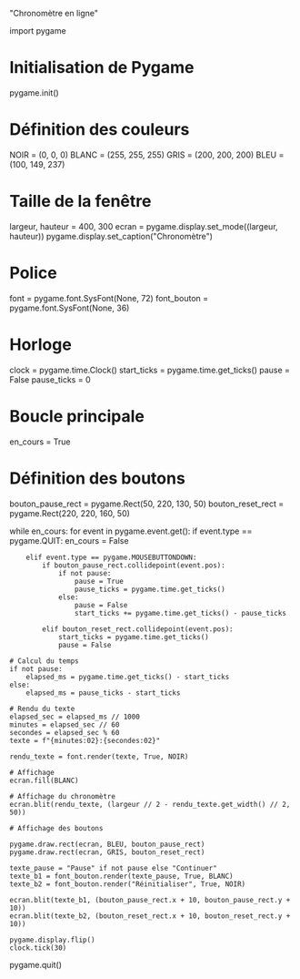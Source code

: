 "Chronomètre en ligne"

import pygame

# Initialisation de Pygame
pygame.init()

# Définition des couleurs
NOIR = (0, 0, 0)
BLANC = (255, 255, 255)
GRIS = (200, 200, 200)
BLEU = (100, 149, 237)

# Taille de la fenêtre
largeur, hauteur = 400, 300
ecran = pygame.display.set_mode((largeur, hauteur))
pygame.display.set_caption("Chronomètre")

# Police
font = pygame.font.SysFont(None, 72)
font_bouton = pygame.font.SysFont(None, 36)

# Horloge
clock = pygame.time.Clock()
start_ticks = pygame.time.get_ticks()
pause = False
pause_ticks = 0

# Boucle principale
en_cours = True

# Définition des boutons
bouton_pause_rect = pygame.Rect(50, 220, 130, 50)
bouton_reset_rect = pygame.Rect(220, 220, 160, 50)


while en_cours:
    for event in pygame.event.get():
        if event.type == pygame.QUIT:
            en_cours = False

        elif event.type == pygame.MOUSEBUTTONDOWN:
            if bouton_pause_rect.collidepoint(event.pos):
                if not pause:
                    pause = True
                    pause_ticks = pygame.time.get_ticks()
                else:
                    pause = False
                    start_ticks += pygame.time.get_ticks() - pause_ticks

            elif bouton_reset_rect.collidepoint(event.pos):
                start_ticks = pygame.time.get_ticks()
                pause = False

    # Calcul du temps
    if not pause:
        elapsed_ms = pygame.time.get_ticks() - start_ticks
    else:
        elapsed_ms = pause_ticks - start_ticks

    # Rendu du texte
    elapsed_sec = elapsed_ms // 1000
    minutes = elapsed_sec // 60
    secondes = elapsed_sec % 60
    texte = f"{minutes:02}:{secondes:02}"

    rendu_texte = font.render(texte, True, NOIR)

    # Affichage
    ecran.fill(BLANC)
    
    # Affichage du chronomètre
    ecran.blit(rendu_texte, (largeur // 2 - rendu_texte.get_width() // 2, 50))

    # Affichage des boutons

    pygame.draw.rect(ecran, BLEU, bouton_pause_rect)
    pygame.draw.rect(ecran, GRIS, bouton_reset_rect)

    texte_pause = "Pause" if not pause else "Continuer"
    texte_b1 = font_bouton.render(texte_pause, True, BLANC)
    texte_b2 = font_bouton.render("Réinitialiser", True, NOIR)

    ecran.blit(texte_b1, (bouton_pause_rect.x + 10, bouton_pause_rect.y + 10))
    ecran.blit(texte_b2, (bouton_reset_rect.x + 10, bouton_reset_rect.y + 10))

    pygame.display.flip()
    clock.tick(30)

pygame.quit()
